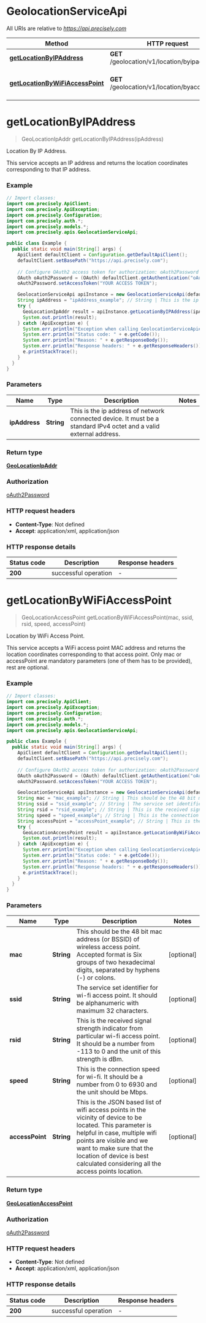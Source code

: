# GeolocationServiceApi

All URIs are relative to *https://api.precisely.com*

Method | HTTP request | Description
------------- | ------------- | -------------
[**getLocationByIPAddress**](GeolocationServiceApi.md#getLocationByIPAddress) | **GET** /geolocation/v1/location/byipaddress | Location By IP Address.
[**getLocationByWiFiAccessPoint**](GeolocationServiceApi.md#getLocationByWiFiAccessPoint) | **GET** /geolocation/v1/location/byaccesspoint | Location by WiFi Access Point.


<a name="getLocationByIPAddress"></a>
# **getLocationByIPAddress**
> GeoLocationIpAddr getLocationByIPAddress(ipAddress)

Location By IP Address.

This service accepts an IP address and returns the location coordinates corresponding to that IP address.

### Example
```java
// Import classes:
import com.precisely.ApiClient;
import com.precisely.ApiException;
import com.precisely.Configuration;
import com.precisely.auth.*;
import com.precisely.models.*;
import com.precisely.apis.GeolocationServiceApi;

public class Example {
  public static void main(String[] args) {
    ApiClient defaultClient = Configuration.getDefaultApiClient();
    defaultClient.setBasePath("https://api.precisely.com");
    
    // Configure OAuth2 access token for authorization: oAuth2Password
    OAuth oAuth2Password = (OAuth) defaultClient.getAuthentication("oAuth2Password");
    oAuth2Password.setAccessToken("YOUR ACCESS TOKEN");

    GeolocationServiceApi apiInstance = new GeolocationServiceApi(defaultClient);
    String ipAddress = "ipAddress_example"; // String | This is the ip address of network connected device. It must be a standard IPv4 octet and a valid external address.
    try {
      GeoLocationIpAddr result = apiInstance.getLocationByIPAddress(ipAddress);
      System.out.println(result);
    } catch (ApiException e) {
      System.err.println("Exception when calling GeolocationServiceApi#getLocationByIPAddress");
      System.err.println("Status code: " + e.getCode());
      System.err.println("Reason: " + e.getResponseBody());
      System.err.println("Response headers: " + e.getResponseHeaders());
      e.printStackTrace();
    }
  }
}
```

### Parameters

Name | Type | Description  | Notes
------------- | ------------- | ------------- | -------------
 **ipAddress** | **String**| This is the ip address of network connected device. It must be a standard IPv4 octet and a valid external address. |

### Return type

[**GeoLocationIpAddr**](GeoLocationIpAddr.md)

### Authorization

[oAuth2Password](../README.md#oAuth2Password)

### HTTP request headers

 - **Content-Type**: Not defined
 - **Accept**: application/xml, application/json

### HTTP response details
| Status code | Description | Response headers |
|-------------|-------------|------------------|
**200** | successful operation |  -  |

<a name="getLocationByWiFiAccessPoint"></a>
# **getLocationByWiFiAccessPoint**
> GeoLocationAccessPoint getLocationByWiFiAccessPoint(mac, ssid, rsid, speed, accessPoint)

Location by WiFi Access Point.

This service accepts a WiFi access point MAC address and returns the location coordinates corresponding to that access point. Only mac or accessPoint are mandatory parameters (one of them has to be provided), rest are optional.

### Example
```java
// Import classes:
import com.precisely.ApiClient;
import com.precisely.ApiException;
import com.precisely.Configuration;
import com.precisely.auth.*;
import com.precisely.models.*;
import com.precisely.apis.GeolocationServiceApi;

public class Example {
  public static void main(String[] args) {
    ApiClient defaultClient = Configuration.getDefaultApiClient();
    defaultClient.setBasePath("https://api.precisely.com");
    
    // Configure OAuth2 access token for authorization: oAuth2Password
    OAuth oAuth2Password = (OAuth) defaultClient.getAuthentication("oAuth2Password");
    oAuth2Password.setAccessToken("YOUR ACCESS TOKEN");

    GeolocationServiceApi apiInstance = new GeolocationServiceApi(defaultClient);
    String mac = "mac_example"; // String | This should be the 48 bit mac address (or BSSID) of wireless access point. Accepted format is Six groups of two hexadecimal digits, separated by hyphens (-) or colons.
    String ssid = "ssid_example"; // String | The service set identifier for wi-fi access point. It should be alphanumeric with maximum 32 characters.
    String rsid = "rsid_example"; // String | This is the received signal strength indicator from particular wi-fi access point. It should be a number from -113 to 0 and the unit of this strength is dBm.
    String speed = "speed_example"; // String | This is the connection speed for wi-fi. It should be a number from 0 to 6930 and the unit should be Mbps.
    String accessPoint = "accessPoint_example"; // String | This is the JSON based list of wifi access points in the vicinity of device to be located. This parameter is helpful in case, multiple wifi points are visible and we want to make sure that the location of device is best calculated considering all the access points location.
    try {
      GeoLocationAccessPoint result = apiInstance.getLocationByWiFiAccessPoint(mac, ssid, rsid, speed, accessPoint);
      System.out.println(result);
    } catch (ApiException e) {
      System.err.println("Exception when calling GeolocationServiceApi#getLocationByWiFiAccessPoint");
      System.err.println("Status code: " + e.getCode());
      System.err.println("Reason: " + e.getResponseBody());
      System.err.println("Response headers: " + e.getResponseHeaders());
      e.printStackTrace();
    }
  }
}
```

### Parameters

Name | Type | Description  | Notes
------------- | ------------- | ------------- | -------------
 **mac** | **String**| This should be the 48 bit mac address (or BSSID) of wireless access point. Accepted format is Six groups of two hexadecimal digits, separated by hyphens (-) or colons. | [optional]
 **ssid** | **String**| The service set identifier for wi-fi access point. It should be alphanumeric with maximum 32 characters. | [optional]
 **rsid** | **String**| This is the received signal strength indicator from particular wi-fi access point. It should be a number from -113 to 0 and the unit of this strength is dBm. | [optional]
 **speed** | **String**| This is the connection speed for wi-fi. It should be a number from 0 to 6930 and the unit should be Mbps. | [optional]
 **accessPoint** | **String**| This is the JSON based list of wifi access points in the vicinity of device to be located. This parameter is helpful in case, multiple wifi points are visible and we want to make sure that the location of device is best calculated considering all the access points location. | [optional]

### Return type

[**GeoLocationAccessPoint**](GeoLocationAccessPoint.md)

### Authorization

[oAuth2Password](../README.md#oAuth2Password)

### HTTP request headers

 - **Content-Type**: Not defined
 - **Accept**: application/xml, application/json

### HTTP response details
| Status code | Description | Response headers |
|-------------|-------------|------------------|
**200** | successful operation |  -  |

